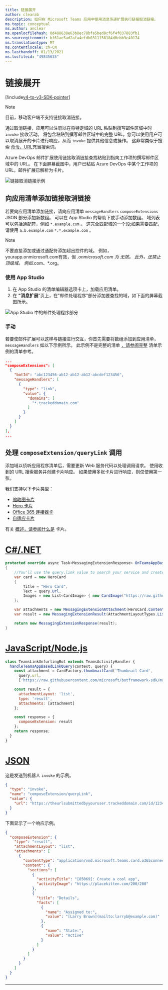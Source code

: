 ```yaml
---
title: 链接展开
author: clearab
description: 如何在 Microsoft Teams 应用中使用消息传递扩展执行链接取消链接。
ms.topic: conceptual
ms.author: anclear
ms.openlocfilehash: 0d488638e63b8ec78bfa5bed8cf6f4f037883fb1
ms.sourcegitcommit: bf61ae5ad2afa4efdb0311158184d0cbb9c40174
ms.translationtype: MT
ms.contentlocale: zh-CN
ms.lasthandoff: 01/13/2021
ms.locfileid: "49845635"
---
```

# <a name="link-unfurling"></a>链接展开

[!include[v4-to-v3-SDK-pointer](~/includes/v4-to-v3-pointer-me.md)]

> [!NOTE]
> 目前，移动客户端不支持链接取消链接。

通过取消链接，应用可以注册以在将特定域的 URL 粘贴到撰写邮件区域中时 `invoke` 接收活动。 将包含粘贴到撰写邮件区域中的完整 URL，您可以使用用户可以取消展开的卡片进行响应，从而 `invoke` 提供其他信息或操作。 这非常类似于搜索 [命令，URL](~/messaging-extensions/how-to/search-commands/define-search-command.md)充当搜索词。

Azure DevOps 邮件扩展使用链接取消链接查找粘贴到指向工作项的撰写邮件区域中的 URL。 在下面屏幕截图中，用户已粘贴 Azure DevOps 中某个工作项的 URL，邮件扩展已解析为卡片。

![链接取消链接示例](~/assets/images/compose-extensions/messagingextensions_linkunfurling.png)

## <a name="add-link-unfurling-to-your-app-manifest"></a>向应用清单添加链接取消链接

 若要向应用清单添加链接，请向应用清单 `messageHandlers` `composeExtensions` JSON 部分添加新数组。 可以在 App Studio 的帮助下或手动添加数组。 域列表可以包括通配符，例如 `*.example.com` 。 这完全匹配域的一个段;如果需要匹配，请使用 `a.b.example.com` `*.*.example.com` 。

> [!NOTE]
> 不要直接添加或通过通配符添加超出控件的域。 例如，yourapp.onmicrosoft.com有效，但 *.onmicrosoft.com 为 无效。 此外，还禁止顶级域。 例如*.com、*.org。

### <a name="using-app-studio"></a>使用 App Studio

1. 在 App Studio 的清单编辑器选项卡上，加载应用清单。
1. 在 **"消息扩展**"页上，在"邮件处理程序"部分添加要查找的域，如下面的屏幕截图所示。

![App Studio 中的邮件处理程序部分](~/assets/images/link-unfurling.png)

### <a name="manually"></a>手动

若要使邮件扩展可以这样与链接进行交互，你首先需要将数组添加到应用清单， `messageHandlers` 如以下示例所示。 此示例不是完整的清单 [，请参阅完整](~/resources/schema/manifest-schema.md) 清单示例的清单参考。

```json
...
"composeExtensions": [
  {
    "botId": "abc123456-ab12-ab12-ab12-abcdef123456",
    "messageHandlers": [
      {
        "type": "link",
        "value": {
          "domains": [
            "*.trackeddomain.com"
          ]
        }
      }
    ]
  }
],
...
```

## <a name="handle-the-composeextensionquerylink-invoke"></a>处理 `composeExtension/queryLink` 调用

添加域以侦听应用程序清单后，需要更新 Web 服务代码以处理调用请求。 使用收到的 URL 搜索服务并创建卡片响应。 如果使用多张卡片进行响应，则仅使用第一张。

我们支持以下卡片类型：

* [缩略图卡片](~/task-modules-and-cards/cards/cards-reference.md#thumbnail-card)
* [Hero 卡片](~/task-modules-and-cards/cards/cards-reference.md#hero-card)
* [Office 365 连接器卡](~/task-modules-and-cards/cards/cards-reference.md#office-365-connector-card)
* [自适应卡片](~/task-modules-and-cards/cards/cards-reference.md#adaptive-card)

有关 [概述，请参阅什么是](~/task-modules-and-cards/what-are-cards.md) 卡片。

# <a name="cnet"></a>[C#/.NET](#tab/dotnet)

```csharp
protected override async Task<MessagingExtensionResponse> OnTeamsAppBasedLinkQueryAsync(ITurnContext<IInvokeActivity> turnContext, AppBasedLinkQuery query, CancellationToken cancellationToken)
{
    //You'll use the query.link value to search your service and create a card response
    var card = new HeroCard
    {
        Title = "Hero Card",
        Text = query.Url,
        Images = new List<CardImage> { new CardImage("https://raw.githubusercontent.com/microsoft/botframework-sdk/master/icon.png") },
    };

    var attachments = new MessagingExtensionAttachment(HeroCard.ContentType, null, card);
    var result = new MessagingExtensionResult(AttachmentLayoutTypes.List, "result", new[] { attachments }, null, "test unfurl");

    return new MessagingExtensionResponse(result);
}
```

# <a name="javascriptnodejs"></a>[JavaScript/Node.js](#tab/javascript)

```javascript
class TeamsLinkUnfurlingBot extends TeamsActivityHandler {
  handleTeamsAppBasedLinkQuery(context, query) {
    const attachment = CardFactory.thumbnailCard('Thumbnail Card',
      query.url,
      ['https://raw.githubusercontent.com/microsoft/botframework-sdk/master/icon.png']);

    const result = {
      attachmentLayout: 'list',
      type: 'result',
      attachments: [attachment]
    };

    const response = {
      composeExtension: result
    };
    return response;
  }
}
```

# <a name="json"></a>[JSON](#tab/json)

这是发送到机器人 `invoke` 的示例。

```json
{
  "type": "invoke",
  "name": "composeExtension/queryLink",
  "value": {
    "url": "https://theurlsubmittedbyyouruser.trackeddomain.com/id/1234"
  }
}
```

下面显示了一个响应示例。

```json
{
  "composeExtension": {
    "type": "result",
    "attachmentLayout": "list",
    "attachments": [
      {
        "contentType": "application/vnd.microsoft.teams.card.o365connector",
        "content": {
          "sections": [
            {
              "activityTitle": "[85069]: Create a cool app",
              "activityImage": "https://placekitten.com/200/200"
            },
            {
              "title": "Details",
              "facts": [
                {
                  "name": "Assigned to:",
                  "value": "[Larry Brown](mailto:larryb@example.com)"
                },
                {
                  "name": "State:",
                  "value": "Active"
                }
              ]
            }
          ]
        }
      }
    ]
  }
}
```

* * *
